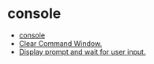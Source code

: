 # console

* [console](README.md)
* [Clear Command Window.](clc.md)
* [Display prompt and wait for user input.](/clc.md "clear console")



